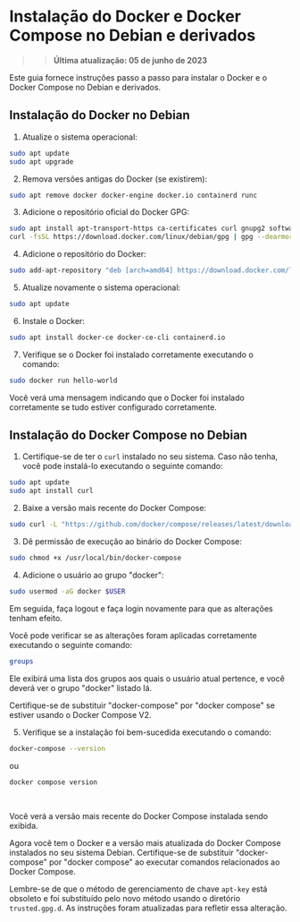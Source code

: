 # **Instalação do Docker e Docker Compose no Debian e derivados**

>> **Última atualização: 05 de junho de 2023**

Este guia fornece instruções passo a passo para instalar o Docker e o Docker Compose no Debian e derivados.

## **Instalação do Docker no Debian**

1. Atualize o sistema operacional:
```bash
sudo apt update
sudo apt upgrade
```

2. Remova versões antigas do Docker (se existirem):
```bash
sudo apt remove docker docker-engine docker.io containerd runc
```

3. Adicione o repositório oficial do Docker GPG:
```bash
sudo apt install apt-transport-https ca-certificates curl gnupg2 software-properties-common
curl -fsSL https://download.docker.com/linux/debian/gpg | gpg --dearmor | sudo tee /etc/apt/trusted.gpg.d/docker-archive-keyring.gpg >/dev/null
```

4. Adicione o repositório do Docker:
```bash
sudo add-apt-repository "deb [arch=amd64] https://download.docker.com/linux/debian/ $(lsb_release -cs) stable"
```

5. Atualize novamente o sistema operacional:
```bash
sudo apt update
```

6. Instale o Docker:
```bash
sudo apt install docker-ce docker-ce-cli containerd.io
```

7. Verifique se o Docker foi instalado corretamente executando o comando:
```bash
sudo docker run hello-world
```
Você verá uma mensagem indicando que o Docker foi instalado corretamente se tudo estiver configurado corretamente.

## **Instalação do Docker Compose no Debian**

1. Certifique-se de ter o `curl` instalado no seu sistema. Caso não tenha, você pode instalá-lo executando o seguinte comando:
```bash
sudo apt update
sudo apt install curl
```

2. Baixe a versão mais recente do Docker Compose:
```bash
sudo curl -L "https://github.com/docker/compose/releases/latest/download/docker-compose-$(uname -s)-$(uname -m)" -o /usr/local/bin/docker-compose
```

3. Dê permissão de execução ao binário do Docker Compose:
```bash
sudo chmod +x /usr/local/bin/docker-compose
```

4. Adicione o usuário ao grupo "docker":
```bash
sudo usermod -aG docker $USER
```
Em seguida, faça logout e faça login novamente para que as alterações tenham efeito.

Você pode verificar se as alterações foram aplicadas corretamente executando o seguinte comando:

```bash
groups
```

Ele exibirá uma lista dos grupos aos quais o usuário atual pertence, e você deverá ver o grupo "docker" listado lá.

Certifique-se de substituir "docker-compose" por "docker compose" se estiver usando o Docker Compose V2.


5. Verifique se a instalação foi bem-sucedida executando o comando:
```bash
docker-compose --version
```
ou
```bash
docker compose version
```



<br>

Você verá a versão mais recente do Docker Compose instalada sendo exibida.

Agora você tem o Docker e a versão mais atualizada do Docker Compose instalados no seu sistema Debian. Certifique-se de substituir "docker-compose" por "docker compose" ao executar comandos relacionados ao Docker Compose.

Lembre-se de que o método de gerenciamento de chave `apt-key` está obsoleto e foi substituído pelo novo método usando o diretório `trusted.gpg.d`. As instruções foram atualizadas para refletir essa alteração.

